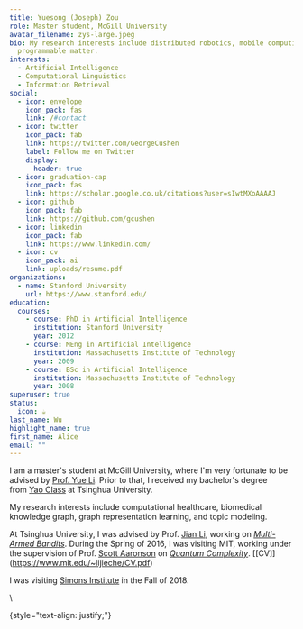 ```yaml
---
title: Yuesong (Joseph) Zou
role: Master student, McGill University
avatar_filename: zys-large.jpeg
bio: My research interests include distributed robotics, mobile computing and
  programmable matter.
interests:
  - Artificial Intelligence
  - Computational Linguistics
  - Information Retrieval
social:
  - icon: envelope
    icon_pack: fas
    link: /#contact
  - icon: twitter
    icon_pack: fab
    link: https://twitter.com/GeorgeCushen
    label: Follow me on Twitter
    display:
      header: true
  - icon: graduation-cap
    icon_pack: fas
    link: https://scholar.google.co.uk/citations?user=sIwtMXoAAAAJ
  - icon: github
    icon_pack: fab
    link: https://github.com/gcushen
  - icon: linkedin
    icon_pack: fab
    link: https://www.linkedin.com/
  - icon: cv
    icon_pack: ai
    link: uploads/resume.pdf
organizations:
  - name: Stanford University
    url: https://www.stanford.edu/
education:
  courses:
    - course: PhD in Artificial Intelligence
      institution: Stanford University
      year: 2012
    - course: MEng in Artificial Intelligence
      institution: Massachusetts Institute of Technology
      year: 2009
    - course: BSc in Artificial Intelligence
      institution: Massachusetts Institute of Technology
      year: 2008
superuser: true
status:
  icon: ☕️
last_name: Wu
highlight_name: true
first_name: Alice
email: ""
---
```

I am a master's student at McGill University, where I'm very fortunate to be advised by [](https://people.csail.mit.edu/rrw/)[﻿Prof. Yue Li](https://www.cs.mcgill.ca/~yueli/). Prior to that, I received my bachelor's degree from [Yao Class](http://iiis.tsinghua.edu.cn/en/yaoclass/) at Tsinghua University.

My research interests include computational healthcare, biomedical knowledge graph, graph representation learning, and topic modeling. 

At Tsinghua University, I was advised by Prof. [Jian Li](http://iiis.tsinghua.edu.cn/~jianli/), working on *[Multi-Armed Bandits](https://www.mit.edu/~lijieche/papersCat.html#MAB)*. During the Spring of 2016, I was visiting MIT, working under the supervision of Prof. [Scott Aaronson](https://www.scottaaronson.com/) on *[Quantum Complexity](https://www.mit.edu/~lijieche/papersCat.html#quantum)*. \[[CV]](https://www.mit.edu/~lijieche/CV.pdf)

I was visiting [Simons Institute](https://simons.berkeley.edu/) in the Fall of 2018.

\

{style="text-align: justify;"}